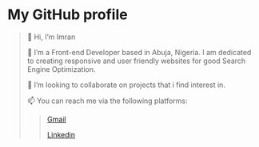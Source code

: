 
# My GitHub profile
> 👋 Hi, I’m Imran
> 
> 👀 I’m a Front-end Developer based in Abuja, Nigeria. I am dedicated to creating responsive and user friendly websites for good Search Engine Optimization.
> 
> 💞️ I’m looking to collaborate on projects that i find interest in.
> 
> 📫 You can reach me via the following platforms:
> 
>> [Gmail](mailto:imranusmanshaba@gmail.com)
>>
>> [Linkedin](https://www.linkedin.com/in/imran-usman-shaba-4372291a9?lipi=urn%3Ali%3Apage%3Ad_flagship3_profile_view_base_contact_details%3BnH98boaBQxSPVzBepithLg%3D%3D)
